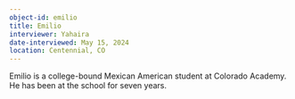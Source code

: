 ```yaml
---
object-id: emilio
title: Emilio
interviewer: Yahaira
date-interviewed: May 15, 2024
location: Centennial, CO
---
```


Emilio is a college-bound Mexican American student at Colorado Academy. He has been at the school for seven years. 
